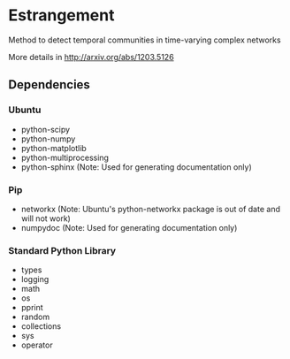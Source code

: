# Estrangement

Method to detect temporal communities in time-varying complex networks

More details in http://arxiv.org/abs/1203.5126

## Dependencies

### Ubuntu
* python-scipy
* python-numpy
* python-matplotlib
* python-multiprocessing
* python-sphinx (Note: Used for generating documentation only)

### Pip
* networkx (Note: Ubuntu's python-networkx package is out of date and will not work)
* numpydoc (Note: Used for generating documentation only)

### Standard Python Library
* types
* logging
* math
* os
* pprint
* random 
* collections
* sys
* operator



